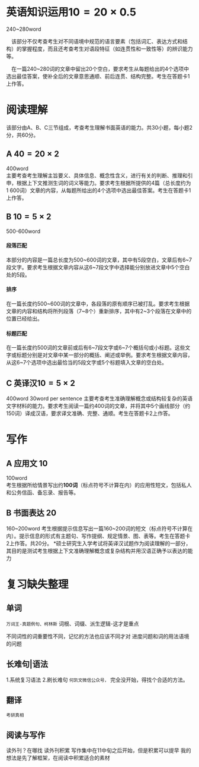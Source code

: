 # 英语知识运用$10=20\times 0.5$
240~280word

　该部分不仅考查考生对不同语境中规范的语言要素（包括词汇、表达方式和结构）的掌握程度，而且还考查考生对语段特征（如连贯性和一致性等）的辨识能力等。

　在一篇240~280词的文章中留出20个空白，要求考生从每题给出的4个选项中选出最佳答案，使补全后的文章意思通顺、前后连贯、结构完整。考生在答题卡1上作答。
#  阅读理解
该部分由A、B、C三节组成，考查考生理解书面英语的能力。共30小题，每小题2分，共60分。
## A $40=20\times 2$
400word  
主要考查考生理解主旨要义、具体信息、概念性含义，进行有关的判断、推理和引申，根据上下文推测生词的词义等能力。要求考生根据所提供的4篇（总长度约为1 600词）文章的内容，从每题所给出的4个选项中选出最佳答案。考生在答题卡1上作答。
## B $10=5\times 2$
500-600word
#### 段落匹配
本部分的内容是一篇总长度为500~600词的文章，其中有5段空白，文章后有6~7段文字。要求考生根据文章内容从这6~7段文字中选择能分别放进文章中5个空白处的5段。
#### 排序
在一篇长度约500~600词的文章中，各段落的原有顺序已被打乱。要求考生根据文章的内容和结构将所列段落（7~8个）重新排序，其中有2~3个段落在文章中的位置已经给出。
#### 标题匹配
在一篇长度约500词的文章前或后有6~7段文字或6~7个概括句或小标题。这些文字或标题分别是对文章中某一部分的概括、阐述或举例。要求考生根据文章内容，从这6~7个选项中选出最恰当的5段文字或5个标题填入文章的空白处。
## C 英译汉$10=5\times 2$
400word  30word per sentence
主要考查考生准确理解概念或结构较复杂的英语文字材料的能力。要求考生阅读一篇约400词的文章，并将其中5个画线部分（约150词）译成汉语，要求译文准确、完整、通顺。考生在答题卡2上作答。
# 写作
## A 应用文 10
100word  
考生根据所给情景写出约**100词**（标点符号不计算在内）的应用性短文，包括私人和公务信函、备忘录、报告等。
## B 书面表达 20
160~200word
考生根据提示信息写出一篇160~200词的短文（标点符号不计算在内）。提示信息的形式有主题句、写作提纲、规定情景、图、表等。考生在答题卡 2上作答。共20分。 *硕士研究生入学考试将英译汉试题作为阅读理解的一部分，其目的是测试考生根据上下文准确理解概念或复杂结构并用汉语正确予以表达的能力

# 复习缺失整理
## 单词
`万词王-真题例句、柯林斯`
词根、词缀、派生逻辑-这才是重点

不同词性的词重要性不同，记忆的方法也应该不同才对
进度问题和词的用法语境的问题
## 长难句|语法
1.系统复习语法
2.刷长难句
`何凯文微信公众号，`
完全没开始，得找个合适的方法。
## 翻译
`考研真相`
## 阅读与写作
读外刊？在哪找
读外刊积累
写作集中在11中旬之后开始，但是积累可以提早
我的想法是先了解框架，在阅读中积累适合的素材
